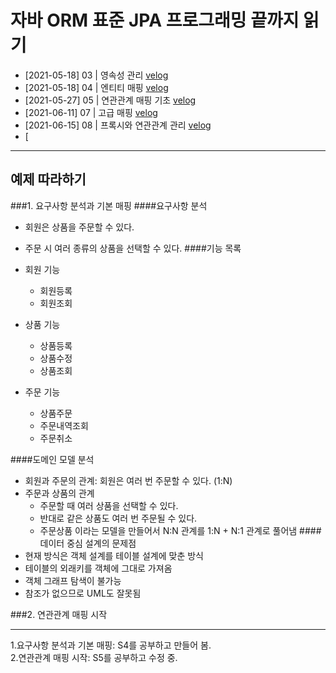# 자바 ORM 표준 JPA 프로그래밍 끝까지 읽기
* [2021-05-18] 03 | 영속성 관리 [velog](https://velog.io/@codehouse/JPA-S3.%EC%98%81%EC%86%8D%EC%84%B1%EA%B4%80%EB%A6%AC)
* [2021-05-18] 04 | 엔티티 매핑 [velog](https://velog.io/@codehouse/JPA-S4.%EC%97%94%ED%8B%B0%ED%8B%B0-%EB%A7%A4%ED%95%91)
* [2021-05-27] 05 | 연관관계 매핑 기초 [velog](https://velog.io/@codehouse/JPA-S5.-%EC%97%B0%EA%B4%80%EA%B4%80%EA%B3%84-%EB%A7%A4%ED%95%91-%EA%B8%B0%EC%B4%88)
* [2021-06-11] 07 | 고급 매핑 [velog](https://velog.io/@codehouse/JPA-S7.-%EA%B3%A0%EA%B8%89-%EB%A7%A4%ED%95%91)
* [2021-06-15] 08 | 프록시와 연관관계 관리 [velog](https://velog.io/@codehouse/JPA-S8.-%ED%94%84%EB%A1%9D%EC%8B%9C%EC%99%80-%EC%97%B0%EA%B4%80%EA%B4%80%EA%B3%84-%EA%B4%80%EB%A6%AC)
* [
---
## 예제 따라하기
###1. 요구사항 분석과 기본 매핑
####요구사항 분석
* 회원은 상품을 주문할 수 있다.
* 주문 시 여러 종류의 상품을 선택할 수 있다.
####기능 목록
* 회원 기능
    * 회원등록
    * 회원조회
    
* 상품 기능
    * 상품등록
    * 상품수정
    * 상품조회
    
* 주문 기능
    * 상품주문
    * 주문내역조회
    * 주문취소
    
####도메인 모델 분석
* 회원과 주문의 관계: 회원은 여러 번 주문할 수 있다. (1:N)
* 주문과 상품의 관계   
    * 주문할 때 여러 상품을 선택할 수 있다.   
    * 반대로 같은 상품도 여러 번 주문될 수 있다.  
    * 주문상품 이라는 모델을 만들어서 N:N 관계를 1:N + N:1 관계로 풀어냄
####데이터 중심 설계의 문제점
* 현재 방식은 객체 설계를 테이블 설계에 맞춘 방식
* 테이블의 외래키를 객체에 그대로 가져옴
* 객체 그래프 탐색이 불가능
* 참조가 없으므로 UML도 잘못됨

###2. 연관관계 매핑 시작

---
1.요구사항 분석과 기본 매핑:  S4를 공부하고 만들어 봄.  
2.연관관계 매핑 시작: S5를 공부하고 수정 중.

  
